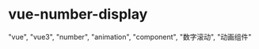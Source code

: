 # vue-number-display
"vue",     "vue3",     "number",     "animation",     "component",     "数字滚动",     "动画组件"
